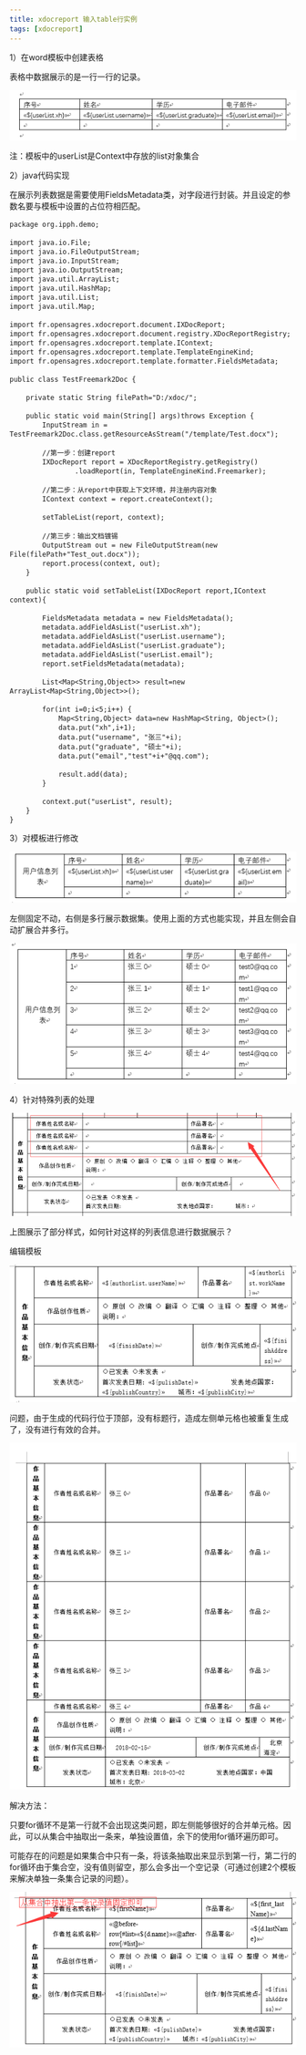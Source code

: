 ```yaml
---
title: xdocreport 输入table行实例
tags: [xdocreport]
---
```


1）在word模板中创建表格

表格中数据展示的是一行一行的记录。

![](/images/project/xdocreport/word/word-table-list.png)

注：模板中的userList是Context中存放的list对象集合

2）java代码实现

在展示列表数据是需要使用FieldsMetadata类，对字段进行封装。并且设定的参数名要与模板中设置的占位符相匹配。

```
package org.ipph.demo;

import java.io.File;
import java.io.FileOutputStream;
import java.io.InputStream;
import java.io.OutputStream;
import java.util.ArrayList;
import java.util.HashMap;
import java.util.List;
import java.util.Map;

import fr.opensagres.xdocreport.document.IXDocReport;
import fr.opensagres.xdocreport.document.registry.XDocReportRegistry;
import fr.opensagres.xdocreport.template.IContext;
import fr.opensagres.xdocreport.template.TemplateEngineKind;
import fr.opensagres.xdocreport.template.formatter.FieldsMetadata;

public class TestFreemark2Doc {
    
    private static String filePath="D:/xdoc/";
    
    public static void main(String[] args)throws Exception {
        InputStream in = TestFreemark2Doc.class.getResourceAsStream("/template/Test.docx");
        
        //第一步：创建report
        IXDocReport report = XDocReportRegistry.getRegistry()
                .loadReport(in, TemplateEngineKind.Freemarker);
        
        //第二步：从report中获取上下文环境，并注册内容对象
        IContext context = report.createContext();
        
        setTableList(report, context);
        
        //第三步：输出文档镀锡
        OutputStream out = new FileOutputStream(new File(filePath+"Test_out.docx"));
        report.process(context, out);
    }
    
    public static void setTableList(IXDocReport report,IContext context){
        
        FieldsMetadata metadata = new FieldsMetadata();
        metadata.addFieldAsList("userList.xh");
        metadata.addFieldAsList("userList.username");
        metadata.addFieldAsList("userList.graduate");
        metadata.addFieldAsList("userList.email");
        report.setFieldsMetadata(metadata);
        
        List<Map<String,Object>> result=new ArrayList<Map<String,Object>>();
        
        for(int i=0;i<5;i++) {
            Map<String,Object> data=new HashMap<String, Object>();
            data.put("xh",i+1);
            data.put("username", "张三"+i);
            data.put("graduate", "硕士"+i);
            data.put("email","test"+i+"@qq.com");
            
            result.add(data);
        }
        
        context.put("userList", result);
    }
}
```

3）对模板进行修改

![](/images/project/xdocreport/word/word-table-list2.png)

左侧固定不动，右侧是多行展示数据集。使用上面的方式也能实现，并且左侧会自动扩展合并多行。

![](/images/project/xdocreport/word/word-table-list2-result.png)

4）针对特殊列表的处理

![](/images/project/xdocreport/word/word-table-special-list.png)

上图展示了部分样式，如何针对这样的列表信息进行数据展示？

编辑模板

![](/images/project/xdocreport/word/word-table-special-list-template.png)

问题，由于生成的代码行位于顶部，没有标题行，造成左侧单元格也被重复生成了，没有进行有效的合并。

![](/images/project/xdocreport/word/word-table-special-list-result.png)

解决方法：

只要for循环不是第一行就不会出现这类问题，即左侧能够很好的合并单元格。因此，可以从集合中抽取出一条来，单独设置值，余下的使用for循环遍历即可。

可能存在的问题是如果集合中只有一条，将该条抽取出来显示到第一行，第二行的for循环由于集合空，没有值则留空，那么会多出一个空记录（可通过创建2个模板来解决单独一条集合记录的问题）。

![](/images/project/xdocreport/word/word-table-special-list-result2.png)